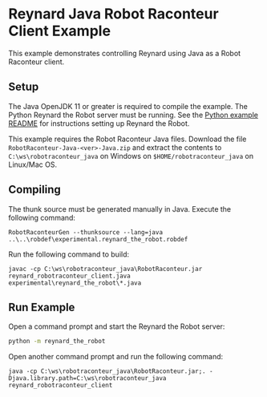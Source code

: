 # Reynard Java Robot Raconteur Client Example

This example demonstrates controlling Reynard using Java as a Robot Raconteur client.

## Setup

The Java OpenJDK 11 or greater is required to compile the example. The Python Reynard the Robot server must be running.
See the [Python example README](../../python/client/README.md) for instructions setting up Reynard the Robot.

This example requires the Robot Raconteur Java files. Download the file `RobotRaconteur-Java-<ver>-Java.zip` and
extract the contents to `C:\ws\robotraconteur_java` on Windows on `$HOME/robotraconteur_java` on Linux/Mac OS.

## Compiling

The thunk source must be generated manually in Java. Execute the following command:

```
RobotRaconteurGen --thunksource --lang=java ..\..\robdef\experimental.reynard_the_robot.robdef
```

Run the following command to build:

```
javac -cp C:\ws\robotraconteur_java\RobotRaconteur.jar reynard_robotraconteur_client.java experimental\reynard_the_robot\*.java
```

## Run Example

Open a command prompt and start the Reynard the Robot server:

```cmd
python -m reynard_the_robot
```

Open another command prompt and run the following command:

```
java -cp C:\ws\robotraconteur_java\RobotRaconteur.jar;. -Djava.library.path=C:\ws\robotraconteur_java reynard_robotraconteur_client
```
